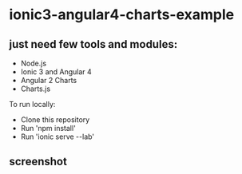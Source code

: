 # ionic3-angular4-charts-example

## just need few tools and modules:
- Node.js
- Ionic 3 and Angular 4
- Angular 2 Charts
- Charts.js

To run locally:
- Clone this repository
- Run 'npm install'
- Run 'ionic serve --lab'

## screenshot


